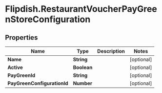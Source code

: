 # Flipdish.RestaurantVoucherPayGreenStoreConfiguration

## Properties
Name | Type | Description | Notes
------------ | ------------- | ------------- | -------------
**Name** | **String** |  | [optional] 
**Active** | **Boolean** |  | [optional] 
**PayGreenId** | **String** |  | [optional] 
**PayGreenConfigurationId** | **Number** |  | [optional] 


